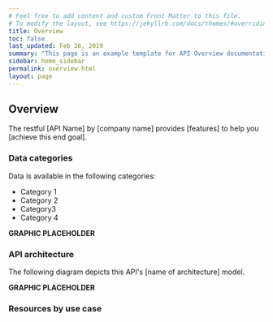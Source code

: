 ```yaml
---
# Feel free to add content and custom Front Matter to this file.
# To modify the layout, see https://jekyllrb.com/docs/themes/#overriding-theme-defaults
title: Overview
toc: false
last_updated: Feb 26, 2019
summary: "This page is an example template for API Overview documentation."
sidebar: home_sidebar
permalink: overview.html
layout: page
---
```


## Overview 

The restful [API Name] by [company name] provides [features] to help you [achieve this end goal]. 

### Data categories

Data is available in the following categories:
* Category 1
* Category 2
* Category3
* Category 4

**GRAPHIC PLACEHOLDER**

### API architecture

The following diagram depicts this API's [name of architecture] model.

**GRAPHIC PLACEHOLDER**

### Resources by use case


